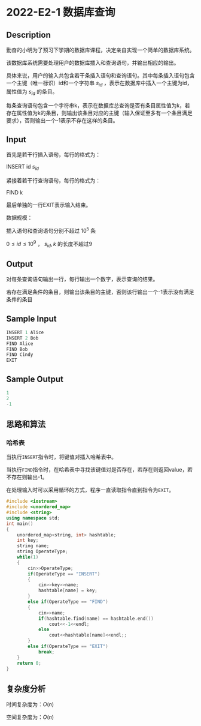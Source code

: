 # 2022-E2-1 数据库查询
## Description

勤奋的小明为了预习下学期的数据库课程，决定亲自实现一个简单的数据库系统。

该数据库系统需要处理用户的数据库插入和查询语句，并输出相应的输出。

具体来说，用户的输入共包含若干条插入语句和查询语句。其中每条插入语句包含一个主键（唯一标识）id和一个字符串 $s_{id}$ ，表示在数据库中插入一个主键为id，属性值为 $s_{id}$ 的条目。

每条查询语句包含一个字符串k，表示在数据库总查询是否有条目属性值为k，若存在属性值为k的条目，则输出该条目对应的主键（输入保证至多有一个条目满足要求），否则输出一个-1表示不存在这样的条目。

## Input
首先是若干行插入语句，每行的格式为：

INSERT id $s_{id}$

紧接着若干行查询语句，每行的格式为：

FIND k

最后单独的一行EXIT表示输入结束。

数据规模：

插入语句和查询语句分别不超过 $10^5$  条

$0≤id≤10^9$ ， $s_{id},k$ 的长度不超过9

## Output

对每条查询语句输出一行，每行输出一个数字，表示查询的结果。

若存在满足条件的条目，则输出该条目的主键，否则该行输出一个-1表示没有满足条件的条目

## Sample Input
```C++
INSERT 1 Alice
INSERT 2 Bob
FIND Alice
FIND Bob
FIND Cindy
EXIT
```

## Sample Output
```C++
1
2
-1
```

## 思路和算法
### 哈希表
当执行`INSERT`指令时，将键值对插入哈希表中。

当执行`FIND`指令时，在哈希表中寻找该键值对是否存在，若存在则返回value，若不存在则输出-1。

在处理输入时可以采用循环的方式，程序一直读取指令直到指令为`EXIT`。



```C++
#include <iostream>
#include <unordered_map>
#include <string>
using namespace std;
int main()
{
    unordered_map<string, int> hashtable;
    int key;
    string name;
    string OperateType;
    while(1)
    {
        cin>>OperateType;
        if(OperateType == "INSERT")
        {
            cin>>key>>name;
            hashtable[name] = key;
        }
        else if(OperateType == "FIND")
        {
            cin>>name;
            if(hashtable.find(name) == hashtable.end())
                cout<<-1<<endl;
            else
                cout<<hashtable[name]<<endl;;
        }
        else if(OperateType == "EXIT")
            break;
    }
    return 0;
}
```
## 复杂度分析
时间复杂度为：$O(n)$

空间复杂度为：$O(n)$